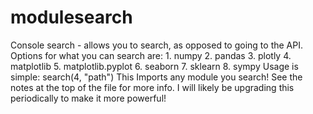 # modulesearch
Console search - allows you to search, as opposed to going to the API. Options for what you can search are: 1. numpy                            2. pandas        3. plotly          4. matplotlib 5. matplotlib.pyplot           6. seaborn       7. sklearn        8. sympy  Usage is simple:   search(4, "path") This Imports any module you search! See the notes at the top of the file for more info.    I will likely be upgrading this periodically to make it more powerful!
